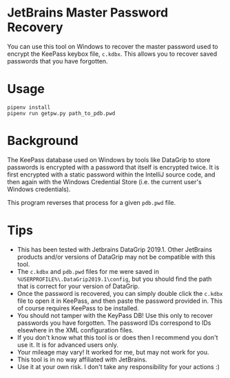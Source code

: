 # JetBrains Master Password Recovery
You can use this tool on Windows to recover the master password used to encrypt the KeePass keybox file, `c.kdbx`. This allows you to recover saved passwords that you have forgotten.

# Usage
```
pipenv install
pipenv run getpw.py path_to_pdb.pwd
```

# Background
The KeePass database used on Windows by tools like DataGrip to store passwords is encrypted with a password that itself is encrypted twice. It is first encrypted with a static password within the IntelliJ source code, and then again with the Windows Credential Store (i.e. the current user's Windows credentials).

This program reverses that process for a given `pdb.pwd` file.

# Tips
- This has been tested with Jetbrains DataGrip 2019.1. Other JetBrains products and/or versions of DataGrip may not be compatible with this tool.
- The `c.kdbx` and `pdb.pwd` files for me were saved in `%USERPROFILE%\.DataGrip2019.1\config`, but you should find the path that is correct for your version of DataGrip.
- Once the password is recovered, you can simply double click the `c.kdbx` file to open it in KeePass, and then paste the password provided in. This of course requires KeePass to be installed.
- You should not tamper with the KeyPass DB! Use this only to recover passwords you have forgotten. The password IDs correspond to IDs elsewhere in the XML configuration files.
- If you don't know what this tool is or does then I recommend you don't use it. It is for advanced users only.
- Your mileage may vary! It worked for me, but may not work for you.
- This tool is in no way affiliated with JetBrains.
- Use it at your own risk. I don't take any responsibility for your actions :)
